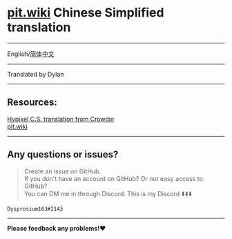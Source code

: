 # [pit.wiki](https://pit.wiki/) Chinese Simplified translation

---

 English/[简体中文](https://github.com/Dysprosium163/pitwiki_CS_translation/blob/main/README_Chinese_Simplified.md)

---

 Translated by Dylan     

---
 ## Resources:                                   
 [Hypixel C.S. translation from Crowdin](https://crowdin.com/project/hypixel/zh-CN)     
 [pit.wiki](https://pit.wiki/)     

---

 ## Any questions or issues?     
 >Create an issue on GitHub.     
 >If you don't have an account on GitHub? Or not easy access to GitHub?  
 >You can DM me in through Discord.
 > This is my Discord :arrow_down::arrow_down::arrow_down:
 
    Dysprosium163#2143

---

**Please feedback any problems!:heart:**